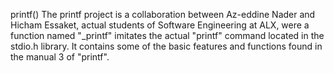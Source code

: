 printf()
The printf project is a collaboration between Az-eddine Nader and Hicham Essaket, actual students of Software Engineering at ALX, were a function named "_printf" imitates the actual "printf" command located in the stdio.h library. It contains some of the basic features and functions found in the manual 3 of "printf".
